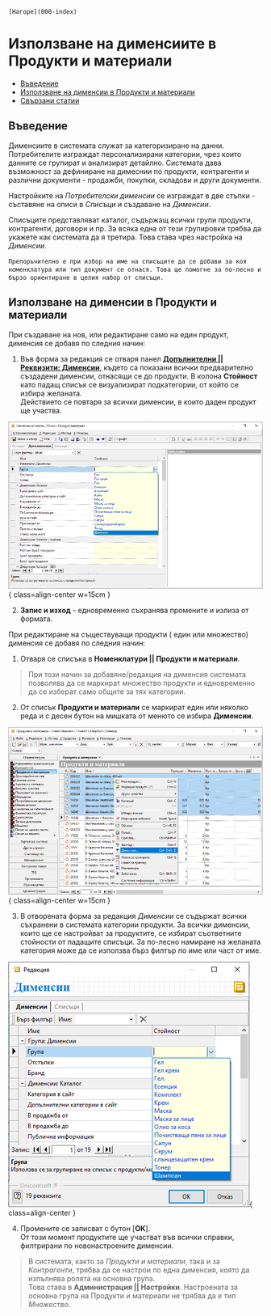 ```{only} html
[Нагоре](000-index)
```

# **Използване на дименсиите в Продукти и материали**

- [Въведение](#въведение)  
- [Използване на дименсии в Продукти и материали](#използване-на-дименсии-в-продукти-и-материали)  
- [Свързани статии](#свързани-статии)  

## **Въведение**

Дименсиите в системата служат за категоризиране на данни. Потребителите изграждат персонализирани категории, чрез които данните се групират и анализират детайлно. Системата дава възможност за дефиниране на димеснии по продукти, контрагенти и различни документи - продажби, покупки, складови и други документи.   

Настройките на *Потребителски дименсии* се изграждат в две стъпки - съставяне на описи в *Списъци* и създаване на *Дименсии*.  

Списъците представляват каталог, съдържащ всички групи продукти, контрагенти, договори и пр. За всяка една от тези групировки трябва да укажете как системата да я третира. Това става чрез настройка на *Дименсии*.

```{tip}
Препоръчително е при избор на име на списъците да се добави за коя номенклатура или тип документ се отнася. Това ще помогне за по-лесно и бързо ориентиране в целия набор от списъци.  
```

## **Използване на дименсии в Продукти и материали**

При създаване на нов, или редактиране само на един продукт, дименсия се добавя по следния начин:

1) Във форма за редакция се отваря панел [**Допълнителни || Реквизити: Дименсии**](../001-ref/001-nomenclatures/010-custom-dimensions.md), където са показани всички предварително създадени дименсии, отнасящи се до продукти. В колона **Стойност** като падащ списък се визуализират подкатегории, от който се избира желаната.  
Действието се повтаря за всички дименсии, в които даден продукт ще участва.

![](915-dimensions1.png){ class=align-center w=15cm }

2) **Запис и изход** - едновременно съхранява промените и излиза от формата.

При редактиране на съществуващи продукти ( един или множество) дименсия се добавя по следния начин:

1) Отваря се списъка в **Номенклатури || Продукти и материали**. 

> При този начин за добавяне/редакция на дименсия системата позволява да се маркират множество продукти и едновременно да се изберат само общите за тях категории.  

2) От списък **Продукти и материали** се маркират един или няколко реда и с десен бутон на мишката от менюто се избира **Дименсии**.

![](915-dimensions2.png){ class=align-center w=15cm }

3) В отворената форма за редакция *Дименсии* се съдържат всички съхранени в системата категории продукти. За всички дименсии, които ще се настройват за продуктите, се избират съответните стойности от падащите списъци. 
За по-лесно намиране на желаната категория може да се използва бърз филтър по име или част от име.  

![](915-dimensions3.png){ class=align-center }

4) Промените се записват с бутон [**OK**].  
От този момент продуктите ще участват във всички справки, филтрирани по новонастроените дименсии.

> В системата, както за *Продукти и материали*, така и за *Контрагенти*, трябва да се настрои по една дименсия, която да изпълнява ролята на основна група.  
Това става в **Администрация || Настройки**. Настроената за основна група на Продукти и материали не трябва да е тип *Множество*.  
